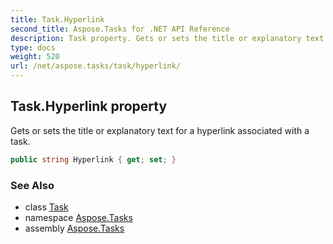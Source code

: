 ```yaml
---
title: Task.Hyperlink
second_title: Aspose.Tasks for .NET API Reference
description: Task property. Gets or sets the title or explanatory text for a hyperlink associated with a task
type: docs
weight: 520
url: /net/aspose.tasks/task/hyperlink/
---
```

## Task.Hyperlink property

Gets or sets the title or explanatory text for a hyperlink associated with a task.

```csharp
public string Hyperlink { get; set; }
```

### See Also

* class [Task](../)
* namespace [Aspose.Tasks](../../task/)
* assembly [Aspose.Tasks](../../../)



